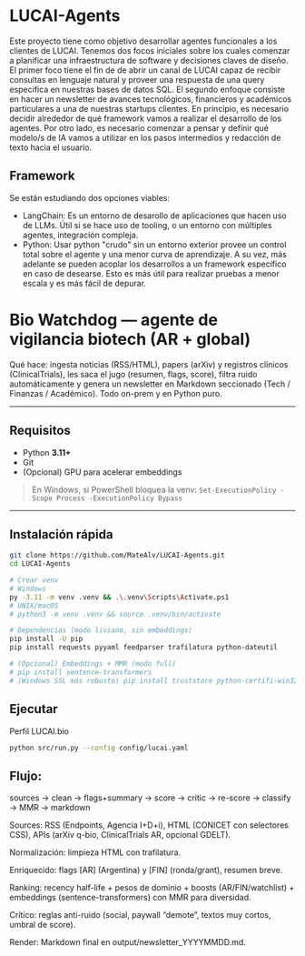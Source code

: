 # LUCAI-Agents
Este proyecto tiene como objetivo desarrollar agentes funcionales a los clientes de LUCAI. Tenemos dos focos iniciales sobre los cuales comenzar a planificar una infraestructura de software y decisiones claves de diseño. El primer foco tiene el fin de de abrir un canal de LUCAI capaz de recibir consultas en lenguaje natural y proveer una respuesta de una query especifica en nuestras bases de datos SQL. El segundo enfoque consiste en hacer un newsletter de avances tecnológicos, financieros y académicos particulares a una de nuestras startups clientes.
En principio, es necesario decidir alrededor de qué framework vamos a realizar el desarrollo de los agentes. Por otro lado, es necesario comenzar a pensar y definir qué modelo/s de IA vamos a utilizar en los pasos intermedios y redacción de texto hacia el usuario. 

## Framework
Se están estudiando dos opciones viables:
- LangChain: Es un entorno de desarollo de aplicaciones que hacen uso de LLMs. Útil si se hace uso de tooling, o un entorno con múltiples agentes, integración compleja.
- Python: Usar python "crudo" sin un entorno exterior provee un control total sobre el agente y una menor curva de aprendizaje. A su vez, más adelante se pueden acoplar los desarrollos a un framework específico en caso de desearse. Esto es más útil para realizar pruebas a menor escala y es más fácil de depurar. 


# Bio Watchdog — agente de vigilancia biotech (AR + global)

Qué hace: ingesta noticias (RSS/HTML), papers (arXiv) y registros clínicos (ClinicalTrials), les saca el jugo (resumen, flags, score), filtra ruido automáticamente y genera un newsletter en Markdown seccionado (Tech / Finanzas / Académico). Todo on-prem y en Python puro.

---

## Requisitos
- Python **3.11+**
- Git
- (Opcional) GPU para acelerar embeddings

> En Windows, si PowerShell bloquea la venv: `Set-ExecutionPolicy -Scope Process -ExecutionPolicy Bypass`

---

## Instalación rápida

```bash
git clone https://github.com/MateAlv/LUCAI-Agents.git
cd LUCAI-Agents

# Crear venv
# Windows
py -3.11 -m venv .venv && .\.venv\Scripts\Activate.ps1
# UNIX/macOS
# python3 -m venv .venv && source .venv/bin/activate

# Dependencias (modo liviano, sin embeddings)
pip install -U pip
pip install requests pyyaml feedparser trafilatura python-dateutil

# (Opcional) Embeddings + MMR (modo full)
# pip install sentence-transformers
# (Windows SSL más robusto) pip install truststore python-certifi-win32
```
## Ejecutar

Perfil LUCAI.bio
```bash
python src/run.py --config config/lucai.yaml
```

## Flujo:
sources → clean → flags+summary → score → critic → re-score → classify → MMR → markdown

Sources: RSS (Endpoints, Agencia I+D+i), HTML (CONICET con selectores CSS), APIs (arXiv q-bio, ClinicalTrials AR, opcional GDELT).

Normalización: limpieza HTML con trafilatura.

Enriquecido: flags [AR] (Argentina) y [FIN] (ronda/grant), resumen breve.

Ranking: recency half-life + pesos de dominio + boosts (AR/FIN/watchlist) + embeddings (sentence-transformers) con MMR para diversidad.

Crítico: reglas anti-ruido (social, paywall “demote”, textos muy cortos, umbral de score).

Render: Markdown final en output/newsletter_YYYYMMDD.md.
